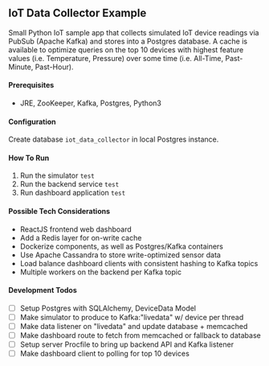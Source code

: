 ## IoT Data Collector Example

Small Python IoT sample app that collects simulated IoT device readings via PubSub (Apache Kafka) and stores into a Postgres database. A cache is available to optimize queries on the top 10 devices with highest feature values (i.e. Temperature, Pressure) over some time (i.e. All-Time, Past-Minute, Past-Hour).

#### Prerequisites
* JRE, ZooKeeper, Kafka, Postgres, Python3

#### Configuration

Create database `iot_data_collector` in local Postgres instance.

#### How To Run

1. Run the simulator `test`
2. Run the backend service `test`
3. Run dashboard application `test`

#### Possible Tech Considerations
* ReactJS frontend web dashboard
* Add a Redis layer for on-write cache
* Dockerize components, as well as Postgres/Kafka containers
* Use Apache Cassandra to store write-optimized sensor data
* Load balance dashboard clients with consistent hashing to Kafka topics
* Multiple workers on the backend per Kafka topic

#### Development Todos
- [ ] Setup Postgres with SQLAlchemy, DeviceData Model
- [ ] Make simulator to produce to Kafka:"livedata" w/ device per thread
- [ ] Make data listener on "livedata" and update database + memcached
- [ ] Make dashboard route to fetch from memcached or fallback to database
- [ ] Setup server Procfile to bring up backend API and Kafka listener
- [ ] Make dashboard client to polling for top 10 devices
